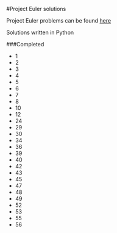#Project Euler solutions

Project Euler problems can be found [here](https://projecteuler.net/archives)

Solutions written in Python

###Completed

* 1
* 2
* 3
* 4
* 5
* 6
* 7
* 8
* 10
* 12
* 24
* 29
* 30
* 34
* 36
* 39
* 40
* 42
* 43
* 45
* 47
* 48
* 49
* 52
* 53
* 55
* 56
